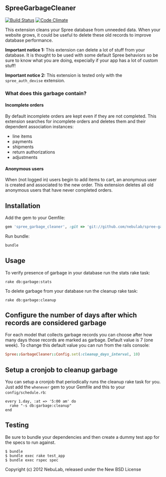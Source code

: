 ## SpreeGarbageCleaner

[![Build
Status](https://secure.travis-ci.org/nebulab/spree-garbage-cleaner.png?branch=1-2-stable)](http://travis-ci.org/nebulab/spree-garbage-cleaner) 
[![Code Climate](https://codeclimate.com/badge.png)](https://codeclimate.com/github/nebulab/spree-garbage-cleaner)

This extension cleans your Spree database from unneeded data.
When your website grows, it could be useful to delete these old records to improve database performance.

**Important notice 1:** This extension can delete a lot of stuff from your database. It is thought to be used with some default Spree behaviors so be sure to know what you are doing, expecially if your app has a lot of custom stuff!

**Important notice 2:** This extension is tested only with the
`spree_auth_devise` extension.  

### What does this garbage contain?

#### Incomplete orders

By default incomplete orders are kept even if they are not completed.
This extension searches for incomplete orders and deletes them and their 
dependent association instances:

- line items
- payments
- shipments
- return authorizations
- adjustments

#### Anonymous users

When (not logged in) users begin to add items to cart, an anonymous user is
created and associated to the new order. This extension deletes all old
anonymous users that have never completed orders.

## Installation

Add the gem to your Gemfile:

```ruby
gem 'spree_garbage_cleaner', :git => 'git://github.com/nebulab/spree-garbage-cleaner.git', :branch => '1-2-stable'
```

Run bundle:

```bash
bundle
```

## Usage

To verify presence of garbage in your database run the stats rake task:

```
rake db:garbage:stats
```

To delete garbage from your database run the cleanup rake task:

```
rake db:garbage:cleanup
```

## Configure the number of days after which records are considered garbage

For each model that collects garbage records you can choose after how many days those records are marked as garbage. Default value is 7 (one week). 
To change this default value you can run from the rails console:

```ruby
Spree::GarbageCleaner::Config.set(:cleanup_days_interval, 10)
```

## Setup a cronjob to cleanup garbage

You can setup a cronjob that periodically runs the cleanup rake task for you. Just add the `whenever` gem to your Gemfile and this to your `config/schedule.rb`:

```
every 1.day, :at => '5:00 am' do
  rake "-s db:garbage:cleanup"
end
```

## Testing

Be sure to bundle your dependencies and then create a dummy test app for the specs to run against.

    $ bundle
    $ bundle exec rake test_app
    $ bundle exec rspec spec

Copyright (c) 2012 NebuLab, released under the New BSD License
